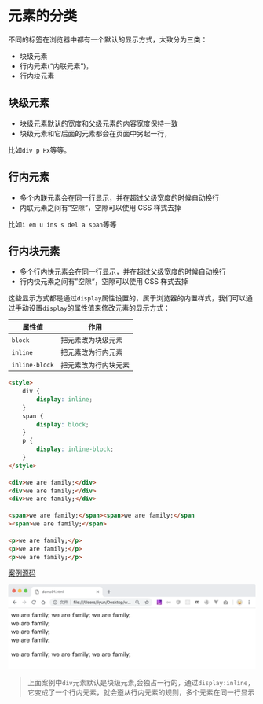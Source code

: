# 元素的分类

不同的标签在浏览器中都有一个默认的显示方式，大致分为三类：

-   块级元素
-   行内元素(“内联元素”)，
-   行内块元素

## 块级元素

-   块级元素默认的宽度和父级元素的内容宽度保持一致
-   块级元素和它后面的元素都会在页面中另起一行，

比如`div p Hx`等等。

## 行内元素

-   多个内联元素会在同一行显示，并在超过父级宽度的时候自动换行
-   内联元素之间有“空隙“，空隙可以使用 CSS 样式去掉

比如`i em u ins s del a span`等等

## 行内块元素

-   多个行内快元素会在同一行显示，并在超过父级宽度的时候自动换行
-   行内快元素之间有”空隙“，空隙可以使用 CSS 样式去掉

这些显示方式都是通过`display`属性设置的，属于浏览器的内置样式，我们可以通过手动设置`display`的属性值来修改元素的显示方式：

| 属性值         | 作用                 |
| -------------- | -------------------- |
| `block`        | 把元素改为块级元素   |
| `inline`       | 把元素改为行内元素   |
| `inline-block` | 把元素改为行内块元素 |

```html
<style>
    div {
        display: inline;
    }
    span {
        display: block;
    }
    p {
        display: inline-block;
    }
</style>

<div>we are family;</div>
<div>we are family;</div>
<div>we are family;</div>

<span>we are family;</span><span>we are family;</span
><span>we are family;</span>

<p>we are family;</p>
<p>we are family;</p>
<p>we are family;</p>
```

[案例源码](./demo/demo01.html)

![](./images/01.png)

> 上面案例中`div`元素默认是块级元素,会独占一行的，通过`display:inline`，它变成了一个行内元素，就会遵从行内元素的规则，多个元素在同一行显示
